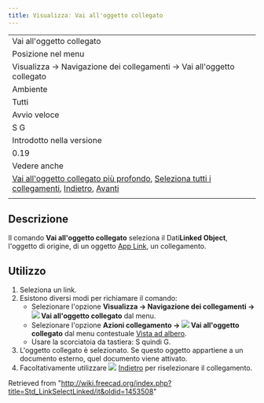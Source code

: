 ```yaml
---
title: Visualizzaː Vai all'oggetto collegato
---
```

|  |
| --- |
| Vai all'oggetto collegato |
| Posizione nel menu |
| Visualizza → Navigazione dei collegamenti → Vai all'oggetto collegato |
| Ambiente |
| Tutti |
| Avvio veloce |
| S G |
| Introdotto nella versione |
| 0.19 |
| Vedere anche |
| [Vai all'oggetto collegato più profondo](/Std_LinkSelectLinkedFinal/it "Std LinkSelectLinkedFinal/it"), [Seleziona tutti i collegamenti](/Std_LinkSelectAllLinks/it "Std LinkSelectAllLinks/it"), [Indietro](/Std_SelBack/it "Std SelBack/it"), [Avanti](/Std_SelForward/it "Std SelForward/it") |
|  |

## Descrizione

Il comando **Vai all'oggetto collegato** seleziona il Dati**Linked Object**, l'oggetto di origine, di un oggetto [App Link](/App_Link/it "App Link/it"), un collegamento.

## Utilizzo

1. Seleziona un link.
2. Esistono diversi modi per richiamare il comando:
   * Selezionare l'opzione **Visualizza → Navigazione dei collegamenti → ![](/images/Std_LinkSelectLinked.svg) Vai all'oggetto collegato** dal menu.
   * Selezionare l'opzione **Azioni collegamento → ![](/images/Std_LinkSelectLinked.svg) Vai all'oggetto collegato** dal menu contestuale [Vista ad albero](/Tree_view/it "Tree view/it").
   * Usare la scorciatoia da tastiera: S quindi G.
3. L'oggetto collegato è selezionato. Se questo oggetto appartiene a un documento esterno, quel documento viene attivato.
4. Facoltativamente utilizzare ![](/images/Std_SelBack.svg) [Indietro](/Std_SelBack/it "Std SelBack/it") per riselezionare il collegamento.

Retrieved from "<http://wiki.freecad.org/index.php?title=Std_LinkSelectLinked/it&oldid=1453508>"